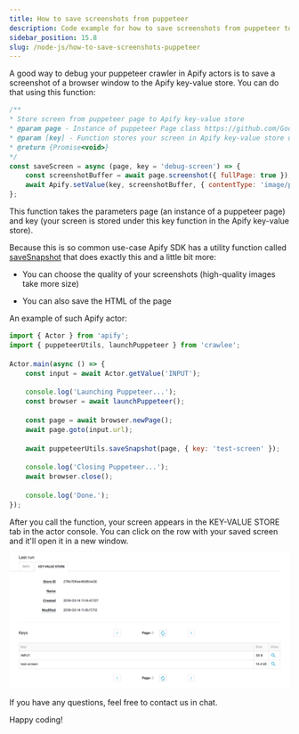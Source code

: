 ```yaml
---
title: How to save screenshots from puppeteer
description: Code example for how to save screenshots from puppeteer to Apify key-value store
sidebar_position: 15.8
slug: /node-js/how-to-save-screenshots-puppeteer
---
```


A good way to debug your puppeteer crawler in Apify actors is to save a screenshot of a browser window to the Apify key-value store. You can do that using this function:

```js
/**
* Store screen from puppeteer page to Apify key-value store
* @param page - Instance of puppeteer Page class https://github.com/GoogleChrome/puppeteer/blob/master/docs/api.md#class-page
* @param [key] - Function stores your screen in Apify key-value store under this key
* @return {Promise<void>}
*/
const saveScreen = async (page, key = 'debug-screen') => {
    const screenshotBuffer = await page.screenshot({ fullPage: true });
    await Apify.setValue(key, screenshotBuffer, { contentType: 'image/png' });
};
```

This function takes the parameters page (an instance of a puppeteer page) and key (your screen is stored under this key function in the Apify key-value store).

Because this is so common use-case Apify SDK has a utility function called [saveSnapshot](/sdk/js/docs/api/puppeteer#puppeteersavesnapshot) that does exactly this and a little bit more:

- You can choose the quality of your screenshots (high-quality images take more size)

- You can also save the HTML of the page

An example of such Apify actor:

```js
import { Actor } from 'apify';
import { puppeteerUtils, launchPuppeteer } from 'crawlee';

Actor.main(async () => {
    const input = await Actor.getValue('INPUT');

    console.log('Launching Puppeteer...');
    const browser = await launchPuppeteer();

    const page = await browser.newPage();
    await page.goto(input.url);

    await puppeteerUtils.saveSnapshot(page, { key: 'test-screen' });

    console.log('Closing Puppeteer...');
    await browser.close();

    console.log('Done.');
});
```

After you call the function, your screen appears in the KEY-VALUE STORE tab in the actor console. You can click on the row with your saved screen and it'll open it in a new window.

![Puppeteer Key-Value store](./images/kv-store-puppeteer.png)

If you have any questions, feel free to contact us in chat.

Happy coding!
